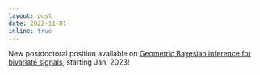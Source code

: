```yaml
---
layout: post
date: 2022-11-01
inline: true
---
```

New postdoctoral position available on [Geometric Bayesian inference for bivariate signals](/assets/jobs/2023postDocRicochetCRAN.pdf), starting Jan. 2023!
